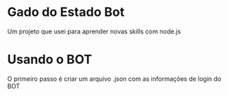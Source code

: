 # Gado do Estado Bot
Um projeto que usei para aprender novas skills com node.js
# Usando o BOT
O primeiro passo é criar um arquivo .json com as informações de login do BOT
